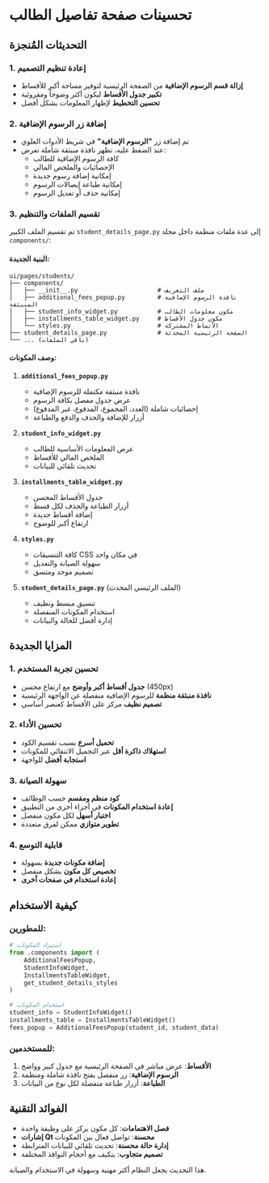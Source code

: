 # تحسينات صفحة تفاصيل الطالب

## التحديثات المُنجزة

### 1. إعادة تنظيم التصميم
- **إزالة قسم الرسوم الإضافية** من الصفحة الرئيسية لتوفير مساحة أكبر للأقساط
- **تكبير جدول الأقساط** ليكون أكثر وضوحاً ومقروئية
- **تحسين التخطيط** لإظهار المعلومات بشكل أفضل

### 2. إضافة زر الرسوم الإضافية
- تم إضافة زر **"الرسوم الإضافية"** في شريط الأدوات العلوي
- عند الضغط عليه، تظهر نافذة منبثقة شاملة تعرض:
  - كافة الرسوم الإضافية للطالب
  - الإحصائيات والملخص المالي
  - إمكانية إضافة رسوم جديدة
  - إمكانية طباعة إيصالات الرسوم
  - إمكانية حذف أو تعديل الرسوم

### 3. تقسيم الملفات والتنظيم

تم تقسيم الملف الكبير `student_details_page.py` إلى عدة ملفات منظمة داخل مجلد `components/`:

#### البنية الجديدة:
```
ui/pages/students/
├── components/
│   ├── __init__.py                      # ملف التعريف
│   ├── additional_fees_popup.py         # نافذة الرسوم الإضافية المنبثقة
│   ├── student_info_widget.py           # مكون معلومات الطالب
│   ├── installments_table_widget.py     # مكون جدول الأقساط
│   └── styles.py                        # الأنماط المشتركة
├── student_details_page.py              # الصفحة الرئيسية المحدثة
└── ... (باقي الملفات)
```

#### وصف المكونات:

1. **`additional_fees_popup.py`**
   - نافذة منبثقة مكتملة للرسوم الإضافية
   - عرض جدول مفصل بكافة الرسوم
   - إحصائيات شاملة (العدد، المجموع، المدفوع، غير المدفوع)
   - أزرار للإضافة والحذف والدفع والطباعة

2. **`student_info_widget.py`**
   - عرض المعلومات الأساسية للطالب
   - الملخص المالي للأقساط
   - تحديث تلقائي للبيانات

3. **`installments_table_widget.py`**
   - جدول الأقساط المحسن
   - أزرار الطباعة والحذف لكل قسط
   - إضافة أقساط جديدة
   - ارتفاع أكبر للوضوح

4. **`styles.py`**
   - كافة التنسيقات CSS في مكان واحد
   - سهولة الصيانة والتعديل
   - تصميم موحد ومتسق

5. **`student_details_page.py`** (الملف الرئيسي المحدث)
   - تنسيق مبسط ونظيف
   - استخدام المكونات المنفصلة
   - إدارة أفضل للحالة والبيانات

## المزايا الجديدة

### 1. تحسين تجربة المستخدم
- **جدول أقساط أكبر وأوضح** مع ارتفاع محسن (450px)
- **نافذة منبثقة منظمة** للرسوم الإضافية منفصلة عن الواجهة الرئيسية
- **تصميم نظيف** مركز على الأقساط كعنصر أساسي

### 2. تحسين الأداء
- **تحميل أسرع** بسبب تقسيم الكود
- **استهلاك ذاكرة أقل** عبر التحميل الانتقائي للمكونات
- **استجابة أفضل** للواجهة

### 3. سهولة الصيانة
- **كود منظم ومقسم** حسب الوظائف
- **إعادة استخدام المكونات** في أجزاء أخرى من التطبيق
- **اختبار أسهل** لكل مكون منفصل
- **تطوير متوازي** ممكن لفرق متعددة

### 4. قابلية التوسع
- **إضافة مكونات جديدة** بسهولة
- **تخصيص كل مكون** بشكل منفصل
- **إعادة استخدام في صفحات أخرى**

## كيفية الاستخدام

### للمطورين:
```python
# استيراد المكونات
from .components import (
    AdditionalFeesPopup,
    StudentInfoWidget,
    InstallmentsTableWidget,
    get_student_details_styles
)

# استخدام المكونات
student_info = StudentInfoWidget()
installments_table = InstallmentsTableWidget()
fees_popup = AdditionalFeesPopup(student_id, student_data)
```

### للمستخدمين:
1. **الأقساط**: عرض مباشر في الصفحة الرئيسية مع جدول كبير وواضح
2. **الرسوم الإضافية**: زر منفصل يفتح نافذة شاملة ومنظمة
3. **الطباعة**: أزرار طباعة منفصلة لكل نوع من البيانات

## الفوائد التقنية

- **فصل الاهتمامات**: كل مكون يركز على وظيفة واحدة
- **إشارات Qt محسنة**: تواصل فعال بين المكونات
- **إدارة حالة محسنة**: تحديث تلقائي للبيانات المترابطة
- **تصميم متجاوب**: يتكيف مع أحجام النوافذ المختلفة

هذا التحديث يجعل النظام أكثر مهنية وسهولة في الاستخدام والصيانة.
